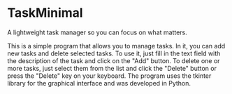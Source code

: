 # TaskMinimal
A lightweight task manager so you can focus on what matters.

This is a simple program that allows you to manage tasks. In it, you can add new tasks and delete selected tasks. To use it, just fill in the text field with the description of the task and click on the "Add" button. To delete one or more tasks, just select them from the list and click the "Delete" button or press the "Delete" key on your keyboard. The program uses the tkinter library for the graphical interface and was developed in Python.


